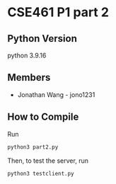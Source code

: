 # CSE461 P1 part 2
## Python Version
python 3.9.16
## Members
- Jonathan Wang - jono1231

## How to Compile
Run
```bash
python3 part2.py
```

Then, to test the server, run
```bash
python3 testclient.py
```